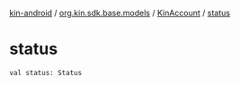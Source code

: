 [kin-android](../../index.md) / [org.kin.sdk.base.models](../index.md) / [KinAccount](index.md) / [status](./status.md)

# status

`val status: Status`